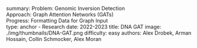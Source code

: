 summary: Problem:​ Genomic Inversion Detection​<br/> Approach:​ Graph Attention Networks (GATs)​<br/> Progress:​ Formatting Data for Graph Input​<br/>
type: anchor - Research
date: 2022-2023
title: DNA GAT
image: ./img/thumbnails/DNA-GAT.png
difficulty: easy
authors: Alex Drobek, Arman Hossain, Collin Schmocker, Alex Moran
